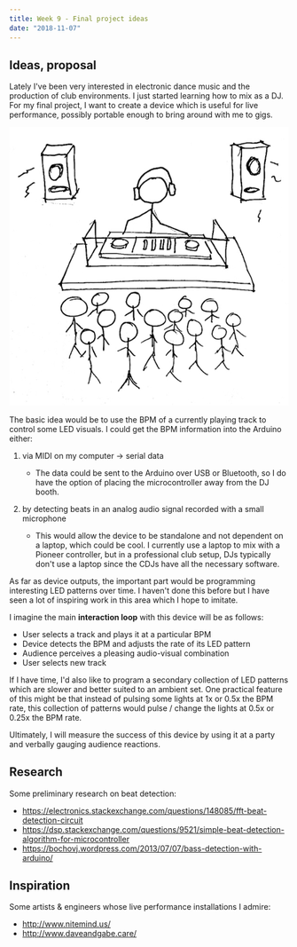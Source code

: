 ```yaml
---
title: Week 9 - Final project ideas
date: "2018-11-07"
---
```


## Ideas, proposal

Lately I've been very interested in electronic dance music and the production of club environments. I just started learning how to mix as a DJ. For my final project, I want to create a device which is useful for live performance, possibly portable enough to bring around with me to gigs.

![dj-booth](final-project-images/dj-booth.jpg)

The basic idea would be to use the BPM of a currently playing track to control some LED visuals. I could get the BPM information into the Arduino either:

1. via MIDI on my computer &rarr; serial data
    - The data could be sent to the Arduino over USB or Bluetooth, so I do have the option of placing the microcontroller away from the DJ booth.

2. by detecting beats in an analog audio signal recorded with a small microphone
    - This would allow the device to be standalone and not dependent on a laptop, which could be cool. I currently use a laptop to mix with a Pioneer controller, but in a professional club setup, DJs typically don't use a laptop since the CDJs have all the necessary software.

As far as device outputs, the important part would be programming interesting LED patterns over time. I haven't done this before but I have seen a lot of inspiring work in this area which I hope to imitate.

I imagine the main __interaction loop__ with this device will be as follows:

- User selects a track and plays it at a particular BPM
- Device detects the BPM and adjusts the rate of its LED pattern
- Audience perceives a pleasing audio-visual combination
- User selects new track

If I have time, I'd also like to program a secondary collection of LED patterns which are slower and better suited to an ambient set. One practical feature of this might be that instead of pulsing some lights at 1x or 0.5x the BPM rate, this collection of patterns would pulse / change the lights at 0.5x or 0.25x the BPM rate.

Ultimately, I will measure the success of this device by using it at a party and verbally gauging audience reactions.


## Research

Some preliminary research on beat detection:

- https://electronics.stackexchange.com/questions/148085/fft-beat-detection-circuit
- https://dsp.stackexchange.com/questions/9521/simple-beat-detection-algorithm-for-microcontroller
- https://bochovj.wordpress.com/2013/07/07/bass-detection-with-arduino/


## Inspiration

Some artists & engineers whose live performance installations I admire:

- http://www.nitemind.us/
- http://www.daveandgabe.care/
